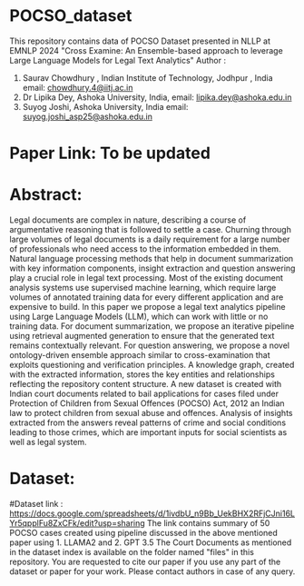 # POCSO_dataset
This repository contains data of POCSO Dataset presented in NLLP at EMNLP 2024 "Cross Examine: An Ensemble-based approach to leverage Large Language Models for Legal Text Analytics"
Author : 
1. Saurav Chowdhury , Indian Institute of Technology, Jodhpur , India email: chowdhury.4@iitj.ac.in
2. Dr Lipika Dey, Ashoka University, India, email: lipika.dey@ashoka.edu.in
3. Suyog Joshi, Ashoka University, India email: suyog.joshi_asp25@ashoka.edu.in

# Paper Link: To be updated
# Abstract:
Legal documents are complex in nature, describing a course of argumentative reasoning that is followed to settle a case. Churning through large volumes of legal documents is a daily requirement for a large number of professionals who need access to the information embedded in them. Natural language processing methods that help in document summarization with key information components, insight extraction and question answering play a crucial role in legal text processing. Most of the existing document analysis systems use supervised machine learning, which require large volumes of annotated training data for every different application and are expensive to build. In this paper we propose a legal text analytics pipeline using Large Language Models (LLM), which can work with little or no training data. For document summarization, we propose an iterative pipeline using retrieval augmented generation to ensure that the generated text remains contextually relevant. For question answering, we propose a novel ontology-driven ensemble approach similar to cross-examination that exploits questioning and verification  principles. A knowledge graph, created with the extracted information, stores the key entities and relationships reflecting the repository content structure. A new dataset is created with Indian court documents related to bail applications for cases filed under Protection of Children from Sexual Offences (POCSO) Act, 2012 an Indian law to protect children from sexual abuse and offences. Analysis of insights extracted from the answers reveal patterns of crime and social conditions leading to those crimes, which are important inputs for social scientists as well as  legal system.

# Dataset:
#Dataset link : https://docs.google.com/spreadsheets/d/1ivdbU_n9Bb_UekBHX2RFjCJni16LYr5qpplFu8ZxCFk/edit?usp=sharing
The link contains summary of 50 POCSO cases created using pipeline discussed in the above mentioned paper using 1. LLAMA2 and 2. GPT 3.5 
The Court Documents as mentioned in the dataset index is available on the folder named "files" in this repository.
You are requested to cite our paper if you use any part of the dataset or paper for your work. Please contact authors in case of any query.

